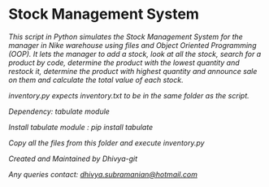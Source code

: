 # Stock Management System

*This script in Python simulates the Stock Management System for the manager in Nike warehouse using files and Object Oriented Programming (OOP). It lets the manager to add a stock, look at all the stock, search for a product by code, determine the product with the lowest quantity and restock it, determine the product with highest quantity and announce sale on them and calculate the total value of each stock.*

*inventory.py expects inventory.txt to be in the same folder as the script.*

*Dependency: tabulate module*

*Install tabulate module : pip install tabulate* 

*Copy all the files from this folder and execute inventory.py*

*Created and Maintained by Dhivya-git*

*Any queries contact: dhivya.subramanian@hotmail.com*